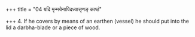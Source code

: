 +++
title = "04 यदि मृन्मयेनापिदध्यात्तृणङ् काष्ठं"

+++
4. If he covers by means of an earthen (vessel) he should put into the lid a darbha-blade or a piece of wood.
